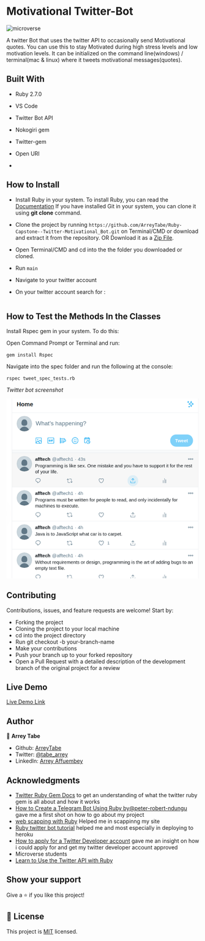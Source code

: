 # Motivational Twitter-Bot

![microverse](https://img.shields.io/badge/Microverse-blueviolet)

A twitter Bot that uses the twitter API to occasionally send Motivational quotes. You can use this to stay Motivated during high stress levels and low motivation levels.
It can be initialized on the command line(windows) / terminal(mac &amp; linux) where it tweets motivational messages(quotes).

## Built With

- Ruby 2.7.0
- VS Code
- Twitter Bot API
- Nokogiri gem
- Twitter-gem
- Open URI

-

## How to Install

- Install Ruby in your system. To install Ruby, you can read the [Documentation](https://www.ruby-lang.org/en/documentation/installation/)
  If you have installed Git in your system, you can clone it using **git clone** command.
- Clone the project by running `https://github.com/ArreyTabe/Ruby-Capstone--Twitter-Motivational_Bot.git` on Terminal/CMD or download and extract it from the repository. OR
  Download it as a [Zip File](https://github.com/ArreyTabe/Ruby-Capstone--Twitter-Motivational_Bot.git`).
- Open Terminal/CMD and cd into the the folder you downloaded or cloned.
- Run `main`
- Navigate to your twitter account

- On your twitter account search for :

  ```afftech1

  ```

## How to Test the Methods In the Classes

Install Rspec gem in your system. To do this:

Open Command Prompt or Terminal and run:

```console
gem install Rspec
```

Navigate into the spec folder and run the following at the console:

```console
rspec tweet_spec_tests.rb
```

_Twitter bot screenshot_

<p align="center"><img src="./assets/twitter-bot.png"></p>

## Contributing

Contributions, issues, and feature requests are welcome! Start by:

- Forking the project
- Cloning the project to your local machine
- cd into the project directory
- Run git checkout -b your-branch-name
- Make your contributions
- Push your branch up to your forked repository
- Open a Pull Request with a detailed description of the development branch of the original project for a review

## Live Demo

[Live Demo Link](https://repl.it/@ARREYAFFTABE/Ruby-Capstone-Twitter-MotivationalBot-1#README.md)

## Author

👤 **Arrey Tabe**

- Github: [ArreyTabe](https://github.com/ArreyTabe)
- Twitter: [@tabe_arrey](https://twitter.com/tabe_arrey)
- LinkedIn: [Arrey Affuembey](https://www.linkedin.com/in/arrey-affuembey-80a8b11a8/)

## Acknowledgments

- [Twitter Ruby Gem Docs](https://www.rubydoc.info/gems/twitter) to get an understanding of what the twitter ruby gem is all about and how it works
- [How to Create a Telegram Bot Using Ruby by@peter-robert-ndungu](https://hackernoon.com/how-to-create-a-telegram-bot-using-ruby-n7ag32c1) gave me a first shot on how to go about my project
- [web scapping with Ruby](https://www.scrapingbee.com/blog/web-scraping-ruby/#make-a-request-with-http-clients-in-ruby) Helped me in scappinng my site
- [Ruby twitter bot tutorial](http://jenniferkruse.me/twitterbot.html) helped me and most especially in deploying to heroku
- [How to apply for a Twitter Developer account](https://www.extly.com/docs/autotweetng_joocial/tutorials/how-to-auto-post-from-joomla-to-twitter/apply-for-a-twitter-developer-account/#apply-for-a-developer-account) gave me an insight on how i could apply for and get my twitter developer account approved
- Microverse students
- [Learn to Use the Twitter API with Ruby](https://www.rubyguides.com/2016/04/twitter-api-from-ruby-tutorial/)

## Show your support

Give a ⭐️ if you like this project!

## 📝 License

This project is [MIT](https://choosealicense.com/licenses/mit/) licensed.
